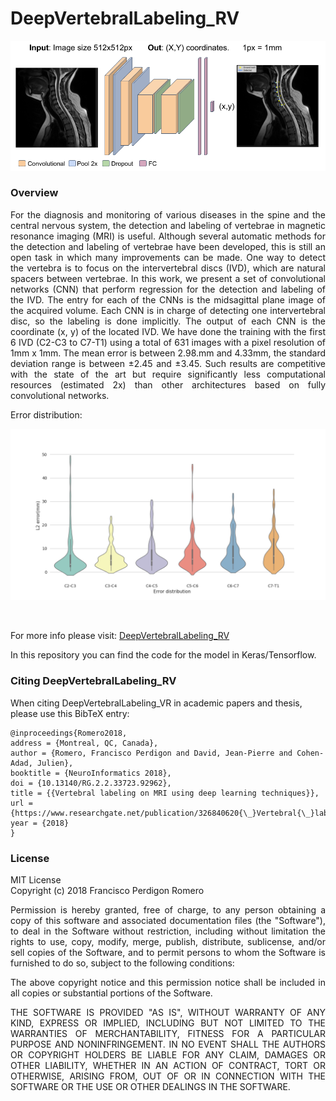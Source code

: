 # DeepVertebralLabeling_RV
![DeepVertebralLabeling_Net overview](/img/DeepVertebralLabeling_Net.png "DeepVertebralLabeling_Net overview")

### Overview
<p align="justify">
For the diagnosis and monitoring of various diseases in the spine and the central nervous system, the detection and labeling of vertebrae in magnetic resonance imaging (MRI) is useful. Although several automatic methods for the detection and labeling of vertebrae have been developed, this is still an open task in which many improvements can be made. One way to detect the vertebra is to focus on the intervertebral discs (IVD), which are natural spacers between vertebrae. In this work, we present a set of convolutional networks (CNN) that perform regression for the detection and labeling of the IVD. The entry for each of the CNNs is the midsagittal plane image of the acquired volume. Each CNN is in charge of detecting one intervertebral disc, so the labeling is done implicitly. The output of each CNN is the coordinate (x, y) of the located IVD. We have done the training with the first 6 IVD (C2-C3 to C7-T1) using a total of 631 images with a pixel resolution of 1mm x 1mm. The mean error is between 2.98.mm and 4.33mm, the standard deviation range is between ±2.45 and ±3.45. Such results are competitive with the state of the art but require significantly less computational resources (estimated 2x) than other architectures based on fully convolutional networks.
</p>

Error distribution:
<p align="center">
<img src="/img/Error_violinplots.png" width="600">
</p>

<p align="justify">
<br/>

For more info please visit: [DeepVertebralLabeling_RV](https://www.researchgate.net/publication/326840620_Vertebral_labeling_on_MRI_using_deep_learning_techniques)

In this repository you can find the code for the model in Keras/Tensorflow.

### Citing DeepVertebralLabeling_RV
When citing DeepVertebralLabeling_VR in academic papers and thesis, please use this BibTeX entry:<br/>
</p>

    @inproceedings{Romero2018,
    address = {Montreal, QC, Canada},
    author = {Romero, Francisco Perdigon and David, Jean-Pierre and Cohen-Adad, Julien},
    booktitle = {NeuroInformatics 2018},
    doi = {10.13140/RG.2.2.33723.92962},
    title = {{Vertebral labeling on MRI using deep learning techniques}},
    url = {https://www.researchgate.net/publication/326840620{\_}Vertebral{\_}labeling{\_}on{\_}MRI{\_}using{\_}deep{\_}learning{\_}techniques},
    year = {2018}
    }

### License
MIT License <br/>
Copyright (c) 2018 Francisco Perdigon Romero
<p align="justify">
Permission is hereby granted, free of charge, to any person obtaining a copy
of this software and associated documentation files (the "Software"), to deal
in the Software without restriction, including without limitation the rights
to use, copy, modify, merge, publish, distribute, sublicense, and/or sell
copies of the Software, and to permit persons to whom the Software is
furnished to do so, subject to the following conditions:
<p align="justify">
The above copyright notice and this permission notice shall be included in all
copies or substantial portions of the Software.
<p align="justify">
THE SOFTWARE IS PROVIDED "AS IS", WITHOUT WARRANTY OF ANY KIND, EXPRESS OR
IMPLIED, INCLUDING BUT NOT LIMITED TO THE WARRANTIES OF MERCHANTABILITY,
FITNESS FOR A PARTICULAR PURPOSE AND NONINFRINGEMENT. IN NO EVENT SHALL THE
AUTHORS OR COPYRIGHT HOLDERS BE LIABLE FOR ANY CLAIM, DAMAGES OR OTHER
LIABILITY, WHETHER IN AN ACTION OF CONTRACT, TORT OR OTHERWISE, ARISING FROM,
OUT OF OR IN CONNECTION WITH THE SOFTWARE OR THE USE OR OTHER DEALINGS IN THE
SOFTWARE.
</p>

